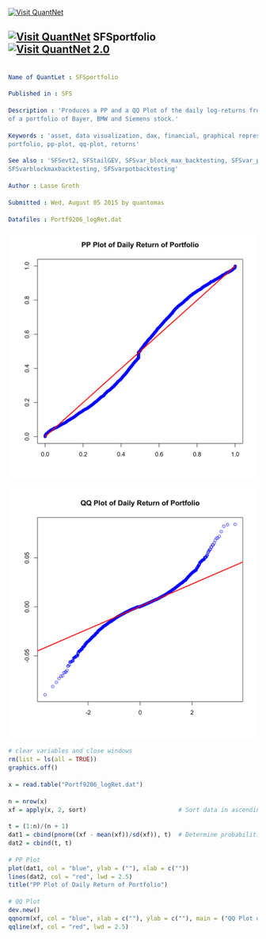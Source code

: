 
[<img src="https://github.com/QuantLet/Styleguide-and-Validation-procedure/blob/master/pictures/banner.png" alt="Visit QuantNet">](http://quantlet.de/index.php?p=info)

## [<img src="https://github.com/QuantLet/Styleguide-and-Validation-procedure/blob/master/pictures/qloqo.png" alt="Visit QuantNet">](http://quantlet.de/) **SFSportfolio** [<img src="https://github.com/QuantLet/Styleguide-and-Validation-procedure/blob/master/pictures/QN2.png" width="60" alt="Visit QuantNet 2.0">](http://quantlet.de/d3/ia)

```yaml

Name of QuantLet : SFSportfolio

Published in : SFS

Description : 'Produces a PP and a QQ Plot of the daily log-returns from 1992-01-01 to 2006-12-29
of a portfolio of Bayer, BMW and Siemens stock.'

Keywords : 'asset, data visualization, dax, financial, graphical representation, log-returns, plot,
portfolio, pp-plot, qq-plot, returns'

See also : 'SFSevt2, SFStailGEV, SFSvar_block_max_backtesting, SFSvar_pot_backtesting,
SFSvarblockmaxbacktesting, SFSvarpotbacktesting'

Author : Lasse Groth

Submitted : Wed, August 05 2015 by quantomas

Datafiles : Portf9206_logRet.dat

```

![Picture1](SFSportfolio_1-1.png)

![Picture2](SFSportfolio_2-1.png)


```r
# clear variables and close windows
rm(list = ls(all = TRUE))
graphics.off()

x = read.table("Portf9206_logRet.dat")

n = nrow(x)
xf = apply(x, 2, sort)                          # Sort data in ascending order

t = (1:n)/(n + 1)
dat1 = cbind(pnorm((xf - mean(xf))/sd(xf)), t)  # Determine probabilities
dat2 = cbind(t, t)

# PP Plot
plot(dat1, col = "blue", ylab = (""), xlab = c(""))
lines(dat2, col = "red", lwd = 2.5)
title("PP Plot of Daily Return of Portfolio")

# QQ Plot
dev.new()
qqnorm(xf, col = "blue", xlab = c(""), ylab = c(""), main = ("QQ Plot of Daily Return of Portfolio"))
qqline(xf, col = "red", lwd = 2.5) 
```
